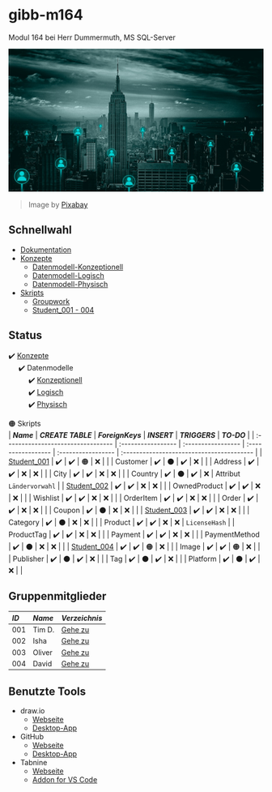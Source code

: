# gibb-m164
Modul 164 bei Herr Dummermuth, MS SQL-Server

![Thumbnail](Zusatzmaterial/thumbnail.jpg)
> Image by [Pixabay](https://pixabay.com/)

## Schnellwahl
- [Dokumentation](Dokumentation/IET-164_Dokumentation_Dummermuth.docx?raw=1)
- [Konzepte](Konzepte)
  - [Datenmodell-Konzeptionell](Konzepte/Datenmodell-Konzeptionell.png?raw=1)
  - [Datenmodell-Logisch](Konzepte/Datenmodell-Logisch.png?raw=1)
  - [Datenmodell-Physisch](Konzepte/Datenmodell-Physisch.png?raw=1)
- [Skripts](Skripts)
  - [Groupwork](Skripts/Groupwork)
  - [Student_001 - 004](#gruppenskripts)

## Status
:heavy_check_mark: [Konzepte](Konzepte/)  
&nbsp;&nbsp;&nbsp;&nbsp;&nbsp;:heavy_check_mark: Datenmodelle  
&nbsp;&nbsp;&nbsp;&nbsp;&nbsp;&nbsp;&nbsp;&nbsp;&nbsp;&nbsp;:heavy_check_mark: [Konzeptionell](Konzepte/Datenmodell-Konzeptionell.png?raw=1)  
&nbsp;&nbsp;&nbsp;&nbsp;&nbsp;&nbsp;&nbsp;&nbsp;&nbsp;&nbsp;:heavy_check_mark: [Logisch](Konzepte/Datenmodell-Logisch.png?raw=1)  
&nbsp;&nbsp;&nbsp;&nbsp;&nbsp;&nbsp;&nbsp;&nbsp;&nbsp;&nbsp;:heavy_check_mark: [Physisch](Konzepte/Datenmodell-Physisch.png?raw=1)  

:orange_circle: Skripts   
| ***Name***                         | ***CREATE TABLE*** | ***ForeignKeys***  | ***INSERT***       | ***TRIGGERS***     | ***TO-DO***                                |
| :--------------------------------- | :----------------- | :----------------- | :----------------- | :----------------- | :---------------------------------------- |
| [Student_001](Skripts/Student_001) | :heavy_check_mark: | :heavy_check_mark: | :orange_circle:    | :x:                |                                           |
| Customer                           | :heavy_check_mark: | :black_circle:     | :heavy_check_mark: | :x:                |                                           |
| Address                            | :heavy_check_mark: | :heavy_check_mark: | :x:                | :x:                |                                           |
| City                               | :heavy_check_mark: | :heavy_check_mark: | :x:                | :x:                |                                           |
| Country                            | :heavy_check_mark: | :black_circle:     | :heavy_check_mark: | :x:                | Attribut `Ländervorwahl`                  |
| [Student_002](Skripts/Student_002) | :heavy_check_mark: | :heavy_check_mark: | :x:                | :x:                |                                           |
| OwnedProduct                       | :heavy_check_mark: | :heavy_check_mark: | :x:                | :x:                |                                           |
| Wishlist                           | :heavy_check_mark: | :heavy_check_mark: | :x:                | :x:                |                                           |
| OrderItem                          | :heavy_check_mark: | :heavy_check_mark: | :x:                | :x:                |                                           |
| Order                              | :heavy_check_mark: | :heavy_check_mark: | :x:                | :x:                |                                           |
| Coupon                             | :heavy_check_mark: | :black_circle:     | :x:                | :x:                |                                           |
| [Student_003](Skripts/Student_003) | :heavy_check_mark: | :heavy_check_mark: | :x:                | :x:                |                                           |
| Category                           | :heavy_check_mark: | :black_circle:     | :x:                | :x:                |                                           |
| Product                            | :heavy_check_mark: | :heavy_check_mark: | :x:                | :x:                | `LicenseHash`                             |
| ProductTag                         | :heavy_check_mark: | :heavy_check_mark: | :x:                | :x:                |                                           |
| Payment                            | :heavy_check_mark: | :heavy_check_mark: | :x:                | :x:                |                                           |
| PaymentMethod                      | :heavy_check_mark: | :black_circle:     | :x:                | :x:                |                                           |
| [Student_004](Skripts/Student_004) | :heavy_check_mark: | :heavy_check_mark: | :orange_circle:    | :x:                |                                           |
| Image                              | :heavy_check_mark: | :heavy_check_mark: | :orange_circle:    | :x:                |                                           |
| Publisher                          | :heavy_check_mark: | :black_circle:     | :heavy_check_mark: | :x:                |                                           |
| Tag                                | :heavy_check_mark: | :black_circle:     | :heavy_check_mark: | :x:                |                                           |
| Platform                           | :heavy_check_mark: | :black_circle:     | :heavy_check_mark: | :x:                |                                           |
               
## Gruppenmitglieder
| ***ID*** | ***Name*** | ***Verzeichnis***              |
| :------- | :--------- | :----------------------------- |
| 001      | Tim D.     | [Gehe zu](Skripts/Student_001) |
| 002      | Isha       | [Gehe zu](Skripts/Student_002) |
| 003      | Oliver     | [Gehe zu](Skripts/Student_003) |
| 004      | David      | [Gehe zu](Skripts/Student_004) |

## Benutzte Tools
- draw.io
  - [Webseite](https://app.diagrams.net/)
  - [Desktop-App](https://github.com/jgraph/drawio-desktop/releases/latest)
- GitHub
  - [Webseite](https://github.com/)
  - [Desktop-App](https://github.com/desktop/desktop#where-can-i-get-it)
- Tabnine
  - [Webseite](https://www.tabnine.com/)
  - [Addon for VS Code](https://www.tabnine.com/install/vscode)
